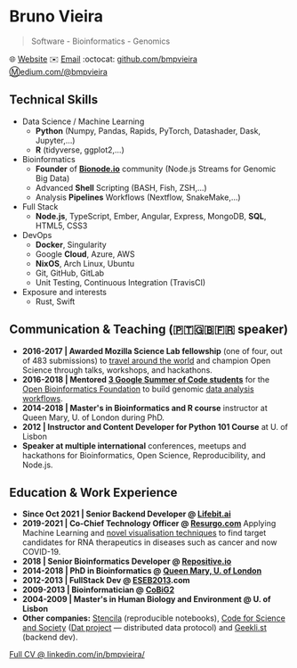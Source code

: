 # Bruno Vieira
> Software - Bioinformatics - Genomics

:globe_with_meridians: [Website](https://bmpvieira.github.io) :envelope: [Email](mailto:clinker-place03@icloud.com) :octocat: [github.com/bmpvieira](https://github.com/bmpvieira) [:m:edium.com/@bmpvieira](https://medium.com/@bmpvieira)

## Technical Skills
* Data Science / Machine Learning
  * **Python** (Numpy, Pandas, Rapids, PyTorch, Datashader, Dask, Jupyter,...)
  * **R** (tidyverse, ggplot2,...)
* Bioinformatics
  * **Founder** of **[Bionode.io](https://bionode.io)** community (Node.js Streams for Genomic Big Data)
  * Advanced **Shell** Scripting (BASH, Fish, ZSH,...)
  * Analysis **Pipelines** Workflows (Nextflow, SnakeMake,...)
* Full Stack
  * **Node.js**, TypeScript, Ember, Angular, Express, MongoDB, **SQL**, HTML5, CSS3
* DevOps
  * **Docker**, Singularity
  * Google **Cloud**, Azure, AWS
  * **NixOS**, Arch Linux, Ubuntu
  * Git, GitHub, GitLab
  * Unit Testing, Continuous Integration (TravisCI)
* Exposure and interests
  * Rust, Swift

## Communication & Teaching (🇵🇹🇬🇧🇫🇷 speaker)
* **2016-2017 | Awarded Mozilla Science Lab fellowship** (one of four, out of 483 submissions) to [travel around the world](https://github.com/bmpvieira/fellows-class-2016/blob/master/bruno/resume.md) and champion Open Science through talks, workshops, and hackathons.
* **2016-2018 | Mentored [3 Google Summer of Code students](https://summerofcode.withgoogle.com)** for the [Open Bioinformatics Foundation](https://www.open-bio.org) to build genomic [data analysis workflows](https://summerofcode.withgoogle.com/archive/2016/projects/5735739308376064/).
* **2014-2018 | Master's in Bioinformatics and R course** instructor at Queen Mary, U. of London during PhD.
* **2012 | Instructor and Content Developer for Python 101 Course** at U. of Lisbon
* **Speaker at multiple international** conferences, meetups and hackathons for Bioinformatics, Open Science, Reproducibility, and Node.js.

## Education & Work Experience
* **Since Oct 2021 | Senior Backend Developer @ [Lifebit.ai](https://lifebit.ai)**
* **2019-2021 | Co-Chief Technology Officer @ [Resurgo.com](https://www.youtube.com/watch?v=t5UiF2do8rs)**
Applying Machine Learning and [novel visualisation techniques](https://youtu.be/t5UiF2do8rs) to find target candidates for RNA therapeutics in diseases such as cancer and now COVID-19.
* **2018 | Senior Bioinformatics Developer @ [Repositive.io](https://www.youtube.com/watch?v=YEkQxRMSFOc)**
* **2014-2018 | PhD in Bioinformatics @ [Queen Mary, U. of London](https://wurmlab.github.io/tools/)**
* **2012-2013 | FullStack Dev @ [ESEB2013](https://twitter.com/eseb2013).com**
* **2009-2013 | Bioinformatician @ [CoBiG2](https://ce3c.ciencias.ulisboa.pt/team/CoBiG2)**
* **2004-2009 | Master's in Human Biology and Environment @ U. of Lisbon**
* **Other companies:** [Stencila](https://stencila.io) (reproducible notebooks), [Code for Science and Society](https://codeforscience.org) ([Dat project](https://dat.foundation) — distributed data protocol) and [Geekli.st](https://twitter.com/gklst) (backend dev).

[Full CV @ linkedin.com/in/bmpvieira/](https://www.linkedin.com/in/bmpvieira/)
